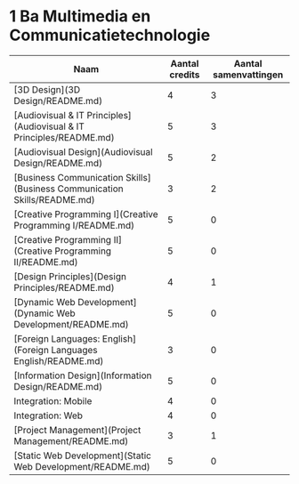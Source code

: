 # 1 Ba Multimedia en Communicatietechnologie

| Naam                                                                     | Aantal credits | Aantal samenvattingen |
|--------------------------------------------------------------------------|----------------|-----------------------|
| [3D Design](3D Design/README.md)                                         | 4              | 3                     |
| [Audiovisual & IT Principles](Audiovisual & IT Principles/README.md)     | 5              | 3                     |
| [Audiovisual Design](Audiovisual Design/README.md)                       | 5              | 2                     |
| [Business Communication Skills](Business Communication Skills/README.md) | 3              | 2                     |
| [Creative Programming I](Creative Programming I/README.md)               | 5              | 0                     |
| [Creative Programming II](Creative Programming II/README.md)             | 5              | 0                     |
| [Design Principles](Design Principles/README.md)                         | 4              | 1                     |
| [Dynamic Web Development](Dynamic Web Development/README.md)             | 5              | 0                     |
| [Foreign Languages: English](Foreign Languages English/README.md)        | 3              | 0                     |
| [Information Design](Information Design/README.md)                       | 5              | 0                     |
| Integration: Mobile                                                      | 4              | 0                     |
| Integration: Web                                                         | 4              | 0                     |
| [Project Management](Project Management/README.md)                       | 3              | 1                     |
| [Static Web Development](Static Web Development/README.md)               | 5              | 0                     |
